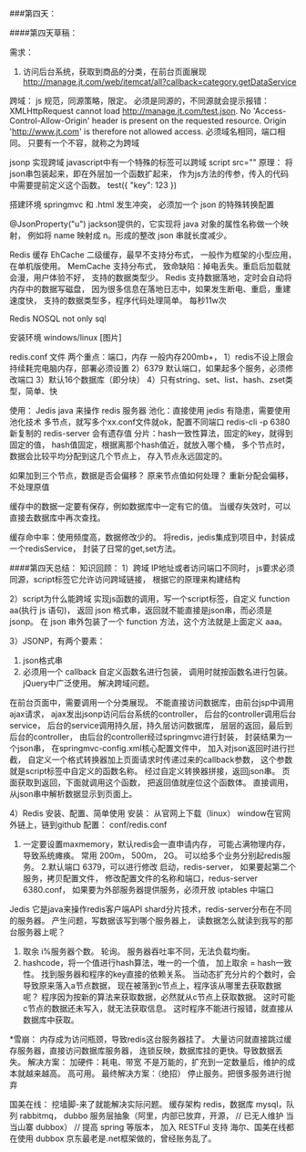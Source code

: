 ###第四天：

####第四天草稿：


需求：
1. 访问后台系统，获取到商品的分类，在前台页面展现
http://manage.jt.com/web/itemcat/all?callback=category.getDataService

跨域：
js 规范，同源策略，限定。
必须是同源的，不同源就会提示报错：
XMLHttpRequest cannot load http://manage.jt.com/test.json. No 'Access-Control-Allow-Origin' header is present on the requested resource. Origin 'http://www.jt.com' is therefore not allowed access.
必须域名相同，端口相同。
只要有一个不容，就称之为跨域

jsonp
实现跨域
javascript中有一个特殊的标签可以跨域 script src=""
原理：
将json串包装起来，即在外层加一个函数扩起来，
作为js方法的传参，传入的代码中需要提前定义这个函数。
test({
	"key": 123
})

搭建环境
springmvc 和 .html 发生冲突，
必须加一个 json 的特殊转换配置


@JsonProperty("u")
jackson提供的，它实现将 java 对象的属性名称做一个映射，
例如将 name 映射成 n。形成的整改 json 串就长度减少。


Redis 缓存
EhCache 二级缓存，最早不支持分布式，
一般作为框架的小型应用，在单机版使用。
MemCache 支持分布式，
致命缺陷：掉电丢失。重启后加载就会漫，用户体验不好，
支持的数据类型少。
Redis 支持数据落地，定时会自动将内存中的数据写磁盘，
因为很多信息在落地日志中，如果发生断电、重启，重建速度快，
支持的数据类型多，程序代码处理简单。
每秒11w次

Redis NOSQL not only sql

安装环境
windows/linux
[图片]

redis.conf 文件
两个重点：端口，内存
一般内存200mb+，
1）redis不设上限会持续耗完电脑内存，部署必须设置
2）6379 默认端口，如果起多个服务，必须修改端口
3）默认16个数据库（即分块）
4）只有string、set、list、hash、zset类型，简单、快

使用：
Jedis java 来操作 redis 服务器
池化：直接使用 jedis 有隐患，需要使用池化技术
多节点，就写多个xx.conf文件就ok，配置不同端口
redis-cli -p 6380
新复制的 redis-server 会有遗存值
分片：hash一致性算法，固定的key，就得到固定的值，
hash值固定，根据离那个hash值近，就放入哪个桶，
多个节点时，数据会比较平均分配到这几个节点上，
存入节点永远固定的。

如果加到三个节点，数据是否会偏移？
原来节点值如何处理？
重新分配会偏移，不处理原值

缓存中的数据一定要有保存，例如数据库中一定有它的值。
当缓存失效时，可以直接去数据库中再次查找。

缓存命中率：使用频度高，数据修改少的。
将redis，jedis集成到项目中，封装成一个redisService，
封装了日常的get,set方法。


####第四天总结：
知识回顾：
1）跨域
IP地址或者访问端口不同时，
js要求必须同源，script标签它允许访问跨域链接，
根据它的原理来构建结构

2）script为什么能跨域
实现js函数的调用，写一个script标签，自定义 function aa(执行 js 语句)，
返回 json 格式串，返回就不能直接是json串，而必须是jsonp。
在 json 串外包装了一个 function 方法，这个方法就是上面定义 aaa。

3）JSONP，有两个要素：
1. json格式串
2. 必须用一个 callback 自定义函数名进行包装，
调用时就按函数名进行包装。jQuery中广泛使用。
解决跨域问题。

在前台页面中，需要调用一个分类展现。
不能直接访问数据库，由前台jsp中调用ajax请求，
ajax发出jsonp访问后台系统的controller，
后台的controller调用后台service，
后台的service调用持久层，持久层访问数据库，
层层的返回，最后到后台的controller，
由后台的controller经过springmvc进行封装，
封装结果为一个json串，
在springmvc-config.xml核心配置文件中，
加入对json返回时进行拦截，
自定义一个格式转换器加上页面请求时传递过来的callback参数，
这个参数就是script标签中自定义的函数名称。
经过自定义转换器拼接，返回json串。
页面获取到返回，下面就调用这个函数，
把返回值就座位这个函数体。
直接调用，从json串中解析数据显示到页面上。

4）Redis 安装、配置、简单使用
安装：
从官网上下载（linux）
window在官网外链上，链到github
配置：
conf/redis.conf
1. 一定要设置maxmemory，默认redis会一直申请内存，
可能占满物理内存，导致系统瘫痪。
常用 200m， 500m， 2G。
可以给多个业务分别起redis服务。
2.默认端口 6379，可以进行修改
启动，redis-server，
如果要起第二个服务，拷贝配置文件，
修改配置文件的名称和端口，redus-server 6380.conf，
如果要为外部服务器提供服务，必须开放 iptables 中端口

Jedis
它是java来操作redis客户端API
shard分片技术，redis-server分布在不同的服务器。
产生问题，写数据该写到哪个服务器上，
读数据怎么就读到我写的那台服务器上呢？
1. 取余 i%服务器个数。 轮询。
服务器吞吐率不同，无法负载均衡。
2. hashcode，将一个值进行hash算法，唯一的一个值，
加上取余 = hash一致性。
找到服务器和程序的key直接的依赖关系。
当动态扩充分片的个数时，会导致原来落入a节点数据，
现在被落到c节点上，程序该从哪里去获取数据呢？
程序因为按新的算法来获取数据，必然就从c节点上获取数据。
这时可能c节点的数据还未写入，就无法获取信息。
这时程序不能进行报错，就直接从数据库中获取。

*雪崩：
内存成为访问瓶颈，导致redis这台服务器挂了。
大量访问就直接跳过缓存服务器，直接访问数据库服务器，
连锁反映，数据库挂的更快。导致数据丢失。
解决方案：
加硬件：耗电、带宽
不是万能的，扩充到一定数量后，维护的成本就越来越高。
高可用。
最终解决方案：（绝招）
停止服务。把很多服务进行抛弃

国美在线：
挖墙脚-来了就能解决实际问题。
缓存架构 redis，数据库 mysql，队列 rabbitmq，
dubbo 服务层抽象（阿里，内部已放弃，开源， // 已无人维护
当当山寨 dubbox） // 提高 spring 等版本， 加入 RESTFul 支持
海尔、国美在线都在使用 dubbox
京东最老是.net框架做的，曾经账务乱了。
